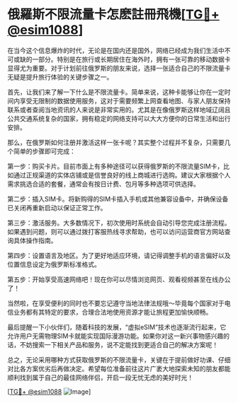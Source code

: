 # 俄羅斯不限流量卡怎麽註冊飛機[[TG💪+ @esim1088](https://t.me/s/esim1088)]

在当今这个信息爆炸的时代，无论是在国内还是国外，网络已经成为我们生活中不可或缺的一部分。特别是在旅行或长期居住在海外时，拥有一张可靠的移动数据卡显得尤为重要。对于计划前往俄罗斯的朋友来说，选择一张适合自己的不限流量卡无疑是提升旅行体验的关键步骤之一。

首先，让我们来了解一下什么是不限流量卡。简单来说，这种卡能够让你在一定时间内享受无限制的数据使用服务，这对于需要频繁上网查看地图、与家人朋友保持联系或者查阅当地资讯的人来说是非常实用的。尤其是在像俄罗斯这样地域辽阔且公共交通系统复杂的国家，拥有稳定的网络支持可以大大方便你的日常生活和出行安排。

那么，在俄罗斯如何注册并激活这样一张卡呢？其实整个过程并不复杂，只需要几个简单的步骤即可完成：

第一步：购买卡片。目前市面上有多种途径可以获得俄罗斯的不限流量SIM卡，比如通过正规渠道的实体店铺或是信誉良好的线上商城进行选购。建议大家根据个人需求挑选合适的套餐，通常会有按日计费、包月等多种选项可供选择。

第二步：插入SIM卡。将新购得的SIM卡插入手机或其他兼容设备中，并确保设备已关闭再重新启动以保证正常工作。

第三步：激活服务。大多数情况下，初次使用时系统会自动引导您完成注册流程。如果遇到问题，则可以通过拨打客服热线寻求帮助，也可以访问运营商官方网站查询具体操作指南。

第四步：设置语言及地区。为了更好地适应环境，请记得调整手机的语言偏好以及位置信息设定为俄罗斯标准格式。

第五步：开始享受高速网络吧！现在你可以尽情浏览网页、观看视频甚至在线办公了！

当然啦，在享受便利的同时也不要忘记遵守当地法律法规哦～毕竟每个国家对于电信业务都有其特定的要求，合理合法地使用资源才能让旅程更加愉快顺畅。

最后提醒一下小伙伴们，随着科技的发展，“虚拟eSIM”技术也逐渐流行起来，它允许用户无需物理SIM卡就能实现国际漫游功能。如果你对这一新兴事物感兴趣的话，不妨搜索一下相关产品和服务，说不定能找到更适合自己的解决方案呢！

总之，无论采用哪种方式获取俄罗斯的不限流量卡，关键在于提前做好功课、仔细对比各方案优劣后再做决定。希望每位准备前往这片广袤大地探索未知的朋友都能顺利找到属于自己的最佳网络伴侣，开启一段无忧无虑的美好时光！

[[TG💪+ @esim1088](https://t.me/s/esim1088) ![Image](https://i.postimg.cc/4NQfJmqS/Snipaste-2025-05-13-00-14-12.png)]